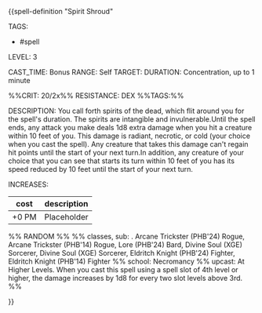 {{spell-definition "Spirit Shroud"

TAGS: 
  - #spell

LEVEL: 3

CAST_TIME: Bonus
RANGE: Self
TARGET: 
DURATION: Concentration, up to 1 minute

%%CRIT: 20/2x%%
RESISTANCE: DEX
%%TAGS:%%

DESCRIPTION:
You call forth spirits of the dead, which flit around you for the spell's duration. The spirits are intangible and invulnerable.Until the spell ends, any attack you make deals 1d8 extra damage when you hit a creature within 10 feet of you. This damage is radiant, necrotic, or cold (your choice when you cast the spell). Any creature that takes this damage can't regain hit points until the start of your next turn.In addition, any creature of your choice that you can see that starts its turn within 10 feet of you has its speed reduced by 10 feet until the start of your next turn.

INCREASES:

| cost | description |
| ---- | ----------- |
| +0 PM     |    Placeholder        |


%% RANDOM
%%
%% classes, sub: . Arcane Trickster (PHB'24) Rogue, Arcane Trickster (PHB'14) Rogue, Lore (PHB'24) Bard, Divine Soul (XGE) Sorcerer, Divine Soul (XGE) Sorcerer, Eldritch Knight (PHB'24) Fighter, Eldritch Knight (PHB'14) Fighter
%% school: Necromancy
%% upcast: At Higher Levels. When you cast this spell using a spell slot of 4th level or higher, the damage increases by 1d8 for every two slot levels above 3rd.
%%


}}